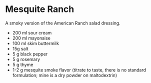 # Mesquite Ranch

A smoky version of the American Ranch salad dressing.

- 200 ml sour cream
- 200 ml mayonaise
- 100 ml skim buttermilk
- 15g salt
- 5 g black pepper
- 5 g rosemary
- 5 g thyme
- 1-2 g mesquite smoke flavor (titrate to taste, there is no standard formulation; mine is a dry powder on maltodextrin)
